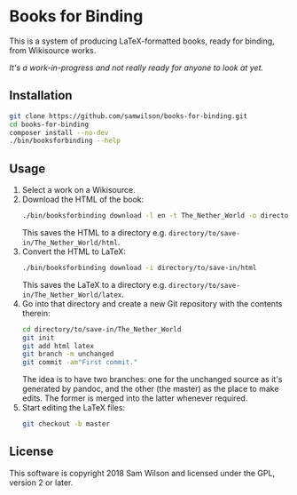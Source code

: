Books for Binding
=================

This is a system of producing LaTeX-formatted books, ready for binding, from Wikisource works.

*It's a work-in-progress and not really ready for anyone to look at yet.*

## Installation

```bash
git clone https://github.com/samwilson/books-for-binding.git
cd books-for-binding
composer install --no-dev
./bin/booksforbinding --help
```

## Usage

1. Select a work on a Wikisource.
2. Download the HTML of the book:
   ```bash
   ./bin/booksforbinding download -l en -t The_Nether_World -o directory/to/save-in
   ```
   This saves the HTML to a directory e.g. `directory/to/save-in/The_Nether_World/html`.
3. Convert the HTML to LaTeX:
   ```bash
   ./bin/booksforbinding download -i directory/to/save-in/html
   ```
   This saves the LaTeX to a directory e.g. `directory/to/save-in/The_Nether_World/latex`.
4. Go into that directory and create a new Git repository with the contents therein:
   ```bash
   cd directory/to/save-in/The_Nether_World
   git init
   git add html latex
   git branch -m unchanged
   git commit -am"First commit."
   ```
   The idea is to have two branches: one for the unchanged source as it's generated by pandoc,
   and the other (the master) as the place to make edits.
   The former is merged into the latter whenever required.
5. Start editing the LaTeX files:
   ```bash
   git checkout -b master
   ```

## License

This software is copyright 2018 Sam Wilson and licensed under the GPL, version 2 or later.
